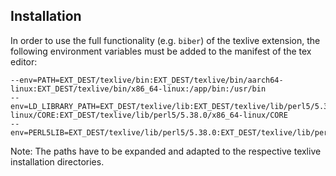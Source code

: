 Installation
------------
In order to use the full functionality (e.g. `biber`) of the texlive extension, the following environment variables must be added to the manifest of the tex editor:

```
--env=PATH=EXT_DEST/texlive/bin:EXT_DEST/texlive/bin/aarch64-linux:EXT_DEST/texlive/bin/x86_64-linux:/app/bin:/usr/bin
--env=LD_LIBRARY_PATH=EXT_DEST/texlive/lib:EXT_DEST/texlive/lib/perl5/5.38.0/aarch64-linux/CORE:EXT_DEST/texlive/lib/perl5/5.38.0/x86_64-linux/CORE
--env=PERL5LIB=EXT_DEST/texlive/lib/perl5/5.38.0:EXT_DEST/texlive/lib/perl5/site_perl/5.38.0
```
Note: The paths have to be expanded and adapted to the respective texlive installation directories.
